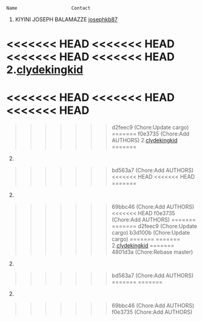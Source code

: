 
    Name                    Contact
1. KIYINI JOSEPH BALAMAZZE [josephkb87](https://github.com/josephkb87)

<<<<<<< HEAD
<<<<<<< HEAD
<<<<<<< HEAD
<<<<<<< HEAD
2.[clydekingkid](https://github.com/clydekingkid)
=======
<<<<<<< HEAD
<<<<<<< HEAD
<<<<<<< HEAD
=======
>>>>>>> d2feec9 (Chore:Update cargo)
=======
>>>>>>> f0e3735 (Chore:Add AUTHORS)
2.[clydekingkid](https://github.com/clydekingkid)
=======
2.
>>>>>>> bd563a7 (Chore:Add AUTHORS)
<<<<<<< HEAD
<<<<<<< HEAD
=======
2.
>>>>>>> 69bbc46 (Chore:Add AUTHORS)
<<<<<<< HEAD
>>>>>>> f0e3735 (Chore:Add AUTHORS)
=======
=======
>>>>>>> d2feec9 (Chore:Update cargo)
>>>>>>> b3d100b (Chore:Update cargo)
=======
=======
2.[clydekingkid](https://github.com/clydekingkid)
=======
>>>>>>> 4801d3a (Chore:Rebase master)
2.
>>>>>>> bd563a7 (Chore:Add AUTHORS)
=======
=======
2.
>>>>>>> 69bbc46 (Chore:Add AUTHORS)
>>>>>>> f0e3735 (Chore:Add AUTHORS)
